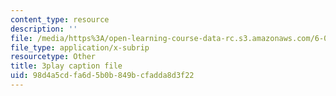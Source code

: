 ```yaml
---
content_type: resource
description: ''
file: /media/https%3A/open-learning-course-data-rc.s3.amazonaws.com/6-00sc-introduction-to-computer-science-and-programming-spring-2011/98d4a5cdfa6d5b0b849bcfadda8d3f22_ggxY20cXql8.vtt
file_type: application/x-subrip
resourcetype: Other
title: 3play caption file
uid: 98d4a5cd-fa6d-5b0b-849b-cfadda8d3f22
---
```

